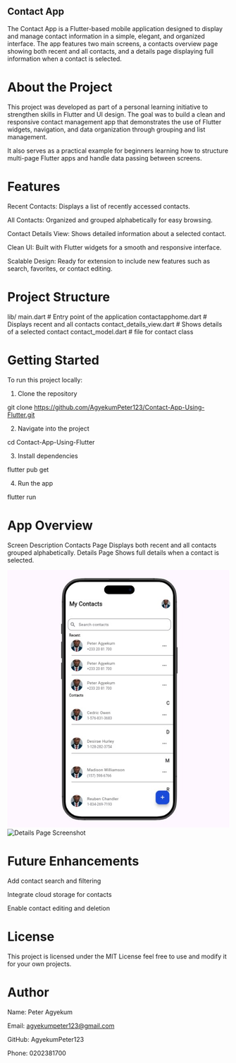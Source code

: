 ## Contact App

The Contact App is a Flutter-based mobile application designed to display and manage contact information in a simple, elegant, and organized interface. The app features two main screens, a contacts overview page showing both recent and all contacts, and a details page displaying full information when a contact is selected.

# About the Project

This project was developed as part of a personal learning initiative to strengthen skills in Flutter and UI design.
The goal was to build a clean and responsive contact management app that demonstrates the use of Flutter widgets, navigation, and data organization through grouping and list management.

It also serves as a practical example for beginners learning how to structure multi-page Flutter apps and handle data passing between screens.

# Features

Recent Contacts: Displays a list of recently accessed contacts.

All Contacts: Organized and grouped alphabetically for easy browsing.

Contact Details View: Shows detailed information about a selected contact.

Clean UI: Built with Flutter widgets for a smooth and responsive interface.

Scalable Design: Ready for extension to include new features such as search, favorites, or contact editing.

# Project Structure
lib/
main.dart                 # Entry point of the application
contactapphome.dart       # Displays recent and all contacts
contact_details_view.dart # Shows details of a selected contact
contact_model.dart        # file for contact class

# Getting Started

To run this project locally:

1. Clone the repository

git clone https://github.com/AgyekumPeter123/Contact-App-Using-Flutter.git

2. Navigate into the project

cd Contact-App-Using-Flutter

3. Install dependencies

flutter pub get

4. Run the app

flutter run

# App Overview
Screen	Description
Contacts Page	Displays both recent and all contacts grouped alphabetically.
Details Page	Shows full details when a contact is selected.

![Contacts Page Screenshot](screenshots/art1.jpg)
![Details Page Screenshot](screenshots/art2.png)

# Future Enhancements

Add contact search and filtering

Integrate cloud storage for contacts

Enable contact editing and deletion

# License

This project is licensed under the MIT License
feel free to use and modify it for your own projects.

# Author

Name: Peter Agyekum

Email: agyekumpeter123@gmail.com

GitHub: AgyekumPeter123

Phone: 0202381700